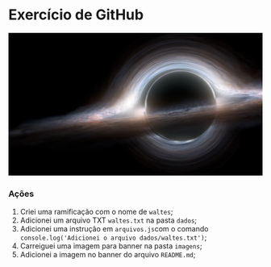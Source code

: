 # Exercício de GitHub

![](https://github.com/arleysouza/esof/blob/main/imagens/banner.jpg)

### Ações

1. Criei uma ramificação com o nome de `waltes`;
2. Adicionei um arquivo TXT `waltes.txt` na pasta `dados`;
3. Adicionei uma instrução em `arquivos.js`com o comando `console.log('Adicionei o arquivo dados/waltes.txt')`;
4. Carreiguei uma imagem para banner na pasta `imagens`;
5. Adicionei a imagem no banner do arquivo `README.md`;



